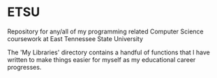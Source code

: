 # ETSU 

Repository for any/all of my programming related Computer Science coursework at East Tennessee State University

The 'My Libraries' directory contains a handful of functions that I have written to make things easier for myself as my
educational career progresses.
